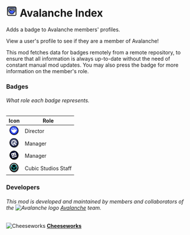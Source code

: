 # <img src="logo.png" width="30" alt="The mod's logo." /> Avalanche Index
Adds a badge to Avalanche members' profiles.

View a user's profile to see if they are a member of Avalanche!

This mod fetches data for badges remotely from a remote repository, to ensure that all information is always up-to-date without the need of constant manual mod updates. You may also press the badge for more information on the member's role.

### Badges
###### What role each badge represents.
| **Icon**                                                                       | **Role**             |
|:------------------------------------------------------------------------------:|----------------------|
| <img src="resources/director.png" width="25" alt="Director badge" />           | Director             |
| <img src="resources/team-manager.png" width="25" alt="Manager badge" />        | Manager              |
| <img src="resources/team-member.png" width="25" alt="Team member badge" />     | Manager              |
| <img src="resources/cubic-studios.png" width="25" alt="Cubic Studios badge" /> | Cubic Studios Staff  |

### Developers
###### This mod is developed and maintained by members and collaborators of the <img src="https://i.imgur.com/3QH6N17.png" width="15" alt="Avalanche logo" /> [Avalanche](https://avalanche.cubicstudios.xyz/) team.
<img src="https://i.imgur.com/X8HT4jM.png" width="15" alt="Cheeseworks" /> **[Cheeseworks](https://www.github.com/BlueWitherer/)**